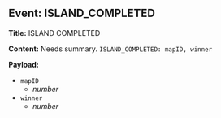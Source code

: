 ## Event: ISLAND_COMPLETED

**Title:** ISLAND COMPLETED

**Content:**
Needs summary.
`ISLAND_COMPLETED: mapID, winner`

**Payload:**
- `mapID`
  - *number*
- `winner`
  - *number*